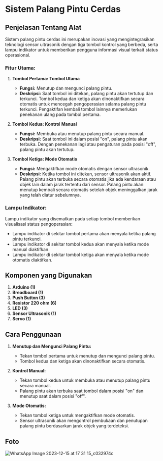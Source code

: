 # Sistem Palang Pintu Cerdas

## Penjelasan Tentang Alat

Sistem palang pintu cerdas ini merupakan inovasi yang mengintegrasikan teknologi sensor ultrasonik dengan tiga tombol kontrol yang berbeda, serta lampu indikator untuk memberikan pengguna informasi visual terkait status operasional.

### Fitur Utama:

1. **Tombol Pertama: Tombol Utama**
   - **Fungsi:** Menutup dan mengunci palang pintu.
   - **Deskripsi:** Saat tombol ini ditekan, palang pintu akan tertutup dan terkunci. Tombol kedua dan ketiga akan dinonaktifkan secara otomatis untuk mencegah pengoperasian selama palang pintu terkunci. Pengaktifan kembali tombol lainnya memerlukan penekanan ulang pada tombol pertama.

2. **Tombol Kedua: Kontrol Manual**
   - **Fungsi:** Membuka atau menutup palang pintu secara manual.
   - **Deskripsi:** Saat tombol ini dalam posisi "on", palang pintu akan terbuka. Dengan penekanan lagi atau pengaturan pada posisi "off", palang pintu akan tertutup.

3. **Tombol Ketiga: Mode Otomatis**
   - **Fungsi:** Mengaktifkan mode otomatis dengan sensor ultrasonik.
   - **Deskripsi:** Ketika tombol ini ditekan, sensor ultrasonik akan aktif. Palang pintu akan terbuka secara otomatis jika ada kendaraan atau objek lain dalam jarak tertentu dari sensor. Palang pintu akan menutup kembali secara otomatis setelah objek meninggalkan jarak yang telah diatur sebelumnya.

### Lampu Indikator:
Lampu indikator yang disematkan pada setiap tombol memberikan visualisasi status pengoperasian:
   - Lampu indikator di sekitar tombol pertama akan menyala ketika palang pintu terkunci.
   - Lampu indikator di sekitar tombol kedua akan menyala ketika mode manual diaktifkan.
   - Lampu indikator di sekitar tombol ketiga akan menyala ketika mode otomatis diaktifkan.

## Komponen yang Digunakan

1. **Arduino (1)**
2. **Breadboard (1)**
3. **Push Button (3)**
4. **Resistor 220 ohm (6)**
5. **LED (3)**
6. **Sensor Ultrasonik (1)**
7. **Servo (1)**

## Cara Penggunaan

1. **Menutup dan Mengunci Palang Pintu:**
   - Tekan tombol pertama untuk menutup dan mengunci palang pintu.
   - Tombol kedua dan ketiga akan dinonaktifkan secara otomatis.

2. **Kontrol Manual:**
   - Tekan tombol kedua untuk membuka atau menutup palang pintu secara manual.
   - Palang pintu akan terbuka saat tombol dalam posisi "on" dan menutup saat dalam posisi "off".

3. **Mode Otomatis:**
   - Tekan tombol ketiga untuk mengaktifkan mode otomatis.
   - Sensor ultrasonik akan mengontrol pembukaan dan penutupan palang pintu berdasarkan jarak objek yang terdeteksi.
  
## Foto
![WhatsApp Image 2023-12-15 at 17 31 15_c032974c](https://github.com/user-attachments/assets/f2c5393e-456f-48e7-9334-8b03bc9dc06c)

